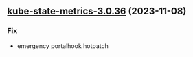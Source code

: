 

## [kube-state-metrics-3.0.36](https://github.com/truecharts/charts/compare/kube-state-metrics-3.0.35...kube-state-metrics-3.0.36) (2023-11-08)

### Fix

- emergency portalhook hotpatch
  
  